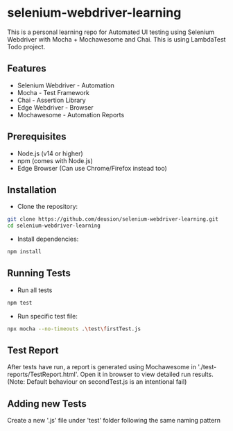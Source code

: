 # selenium-webdriver-learning

This is a personal learning repo for Automated UI testing using Selenium Webdriver with Mocha + Mochawesome and Chai. This is using LambdaTest Todo project.

## Features
- Selenium Webdriver - Automation
- Mocha - Test Framework
- Chai - Assertion Library
- Edge Webdriver - Browser
- Mochawesome - Automation Reports

## Prerequisites
- Node.js (v14 or higher)
- npm (comes with Node.js)
- Edge Browser (Can use Chrome/Firefox instead too)

## Installation
- Clone the repository:
```bash
git clone https://github.com/deusion/selenium-webdriver-learning.git
cd selenium-webdriver-learning
```

- Install dependencies:
```bash
npm install
```

## Running Tests
- Run all tests
```bash
npm test
```
- Run specific test file:
```bash
npx mocha --no-timeouts .\test\firstTest.js
```

## Test Report
After tests have run, a report is generated using Mochawesome in './test-reports/TestReport.html'. Open it in browser to view detailed run results. (Note: Default behaviour on secondTest.js is an intentional fail)

## Adding new Tests
Create a new '.js' file under 'test' folder following the same naming pattern
